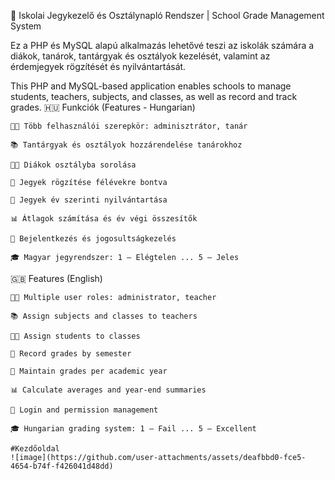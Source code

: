 🏫 Iskolai Jegykezelő és Osztálynapló Rendszer | School Grade Management System

Ez a PHP és MySQL alapú alkalmazás lehetővé teszi az iskolák számára a diákok, tanárok, tantárgyak és osztályok kezelését, valamint az érdemjegyek rögzítését és nyilvántartását.

This PHP and MySQL-based application enables schools to manage students, teachers, subjects, and classes, as well as record and track grades.
🇭🇺 Funkciók (Features - Hungarian)

    👩‍🏫 Több felhasználói szerepkör: adminisztrátor, tanár

    📚 Tantárgyak és osztályok hozzárendelése tanárokhoz

    🧑‍🎓 Diákok osztályba sorolása

    📝 Jegyek rögzítése félévekre bontva

    📅 Jegyek év szerinti nyilvántartása

    📊 Átlagok számítása és év végi összesítők

    🔐 Bejelentkezés és jogosultságkezelés

    🎓 Magyar jegyrendszer: 1 – Elégtelen ... 5 – Jeles

🇬🇧 Features (English)

    👩‍🏫 Multiple user roles: administrator, teacher

    📚 Assign subjects and classes to teachers

    🧑‍🎓 Assign students to classes

    📝 Record grades by semester

    📅 Maintain grades per academic year

    📊 Calculate averages and year-end summaries

    🔐 Login and permission management

    🎓 Hungarian grading system: 1 – Fail ... 5 – Excellent

    #Kezdőoldal
    ![image](https://github.com/user-attachments/assets/deafbbd0-fce5-4654-b74f-f426041d48dd)

